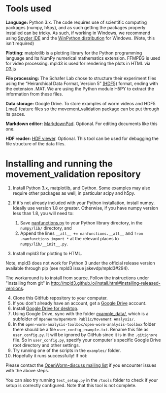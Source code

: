 Tools used
==========

**Language:** Python 3.x. The code requires use of scientific computing
packages (numpy, h5py), and as such getting the packages properly
installed can be tricky. As such, if working in Windows, we recommend
using [Spyder IDE](https://code.google.com/p/spyderlib/) and the
[WinPython distribution](http://winpython.sourceforge.net/) for Windows.
(Note, this isn't required)

**Plotting:** matplotlib is a plotting library for the Python
programming language and its NumPy numerical mathematics extension.
FFMPEG is used for video processing. mpld3 is used for rendering the
plots in HTML via [D3.js](<http://d3js.org/>)

**File processing:** The Schafer Lab chose to structure their experiment
files using the “Heirarchical Data Format, Version 5”
[(HDF5)](http://en.wikipedia.org/wiki/Hierarchical_Data_Format#HDF5/)
format, ending with the extension .MAT. We are using the Python module
H5PY to extract the information from these files.

**Data storage:** Google Drive. To store examples of worm videos and
HDF5 (.mat) feature files so the movement\_validation package can be put
through its paces.

**Markdown editor:** [MarkdownPad](http://markdownpad.com/). Optional.
For editing documents like this one.

**HDF reader:** [HDF
viewer](http://www.hdfgroup.org/hdf-java-html/hdfview/). Optional. This
tool can be used for debugging the file structure of the data files.

Installing and running the movement\_validation repository
==========================================================

1.  Install Python 3.x, matplotlib, and Cython. Some examples may also
    require other packages as well, in particular scipy and h5py.
2.  If it's not already included with your Python installation, install
    numpy. Ideally use version 1.8 or greater. Otherwise, if you have
    numpy version less than 1.8, you will need to:
    1.  Save
        [nanfunctions.py](https://github.com/numpy/numpy/blob/0cfa4ed4ee39aaa94e4059c6394a4ed75a8e3d6c/numpy/lib/nanfunctions.py)
        to your Python library directory, in the `numpy/lib/` directory,
        and
    2.  Append the lines `__all__ += nanfunctions.__all__` and
        `from .nanfunctions import *` at the relevant places to
        `numpy/lib/__init__.py`.

3.  Install mpld3 for plotting to HTML.

Note, mpld3 does not work for Python 3 under the official release
version available through pip (see mpld3 issue jakevdp/mpld3\#294).

The workaround is to install from source. Follow the instructions under
"Installing from git" in
<http://mpld3.github.io/install.html#installing-released-versions>.

4.  Clone this GitHub repository to your computer.
5.  If you don't already have an account, get a [Google
    Drive](https://www.google.com/intl/en/drive/) account.
6.  Install [Google Drive for
    desktop](https://tools.google.com/dlpage/drive).
7.  Using Google Drive, sync with the folder
    [example\_data/](https://drive.google.com/folderview?id=0B7to9gBdZEyGNWtWUElWVzVxc0E&usp=sharing),
    which is a subfolder of
    `OpenWorm/OpenWorm Public/Movement Analysis/`.
8.  In the `open-worm-analysis-toolbox/open-worm-analysis-toolbox` folder there should
    be a file `user_config_example.txt`. Rename this file as
    `user_config.py`. It will be ignored by GitHub since it is in the
    `.gitignore` file. So in `user_config.py`, specify your computer's
    specific Google Drive root directory and other settings.
9.  Try running one of the scripts in the `examples/` folder.
10. Hopefully it runs successfully! If not:

Please contact the [OpenWorm-discuss mailing
list](https://groups.google.com/forum/#!forum/openworm-discuss) if you
encounter issues with the above steps.

You can also try running `test_setup.py` in the `/tools` folder to check
if your setup is correctly configured. Note that this tool is not
complete.
